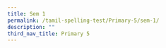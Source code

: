 ```yaml
---
title: Sem 1
permalink: /tamil-spelling-test/Primary-5/sem-1/
description: ""
third_nav_title: Primary 5
---
```

